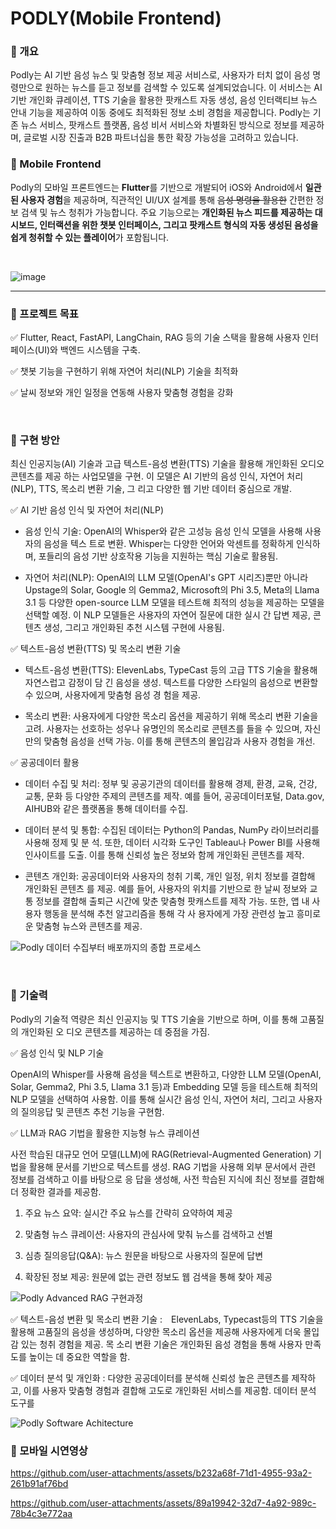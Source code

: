 # PODLY(Mobile Frontend)

### 📌 개요
Podly는 AI 기반 음성 뉴스 및 맞춤형 정보 제공 서비스로, 사용자가 터치 없이 음성 명령만으로 원하는 뉴스를 듣고 정보를 검색할 수 있도록 설계되었습니다.
이 서비스는 AI 기반 개인화 큐레이션, TTS 기술을 활용한 팟캐스트 자동 생성, 음성 인터랙티브 뉴스 안내 기능을 제공하여 이동 중에도 최적화된 정보 소비 경험을 제공합니다.
Podly는 기존 뉴스 서비스, 팟캐스트 플랫폼, 음성 비서 서비스와 차별화된 방식으로 정보를 제공하며, 글로벌 시장 진출과 B2B 파트너십을 통한 확장 가능성을 고려하고 있습니다.
<br>

### 📌 Mobile Frontend
Podly의 모바일 프론트엔드는 **Flutter**를 기반으로 개발되어 iOS와 Android에서 **일관된 사용자 경험**을 제공하며, 직관적인 UI/UX 설계를 통해 ~~음성 명령을 활용한~~ 간편한 정보 검색 및 뉴스 청취가 가능합니다.
주요 기능으로는 **개인화된 뉴스 피드를 제공하는 대시보드, 인터랙션을 위한 챗봇 인터페이스, 그리고 팟캐스트 형식의 자동 생성된 음성을 쉽게 청취할 수 있는 플레이어**가 포함됩니다.

<br>

![image](https://github.com/user-attachments/assets/a1a49cc8-af88-4a81-a19b-28a3005c3bc9)

---

### 📌 프로젝트 목표

✅ Flutter, React, FastAPI, LangChain, RAG 등의 기술 스택을 활용해 사용자 인터페이스(UI)와 백엔드 시스템을 구축. 

✅ 챗봇 기능을 구현하기 위해 자연어 처리(NLP) 기술을 최적화

✅ 날씨 정보와 개인 일정을 연동해 사용자 맞춤형 경험을 강화

<br>

### 📌 구현 방안

최신 인공지능(AI) 기술과 고급 텍스트-음성 변환(TTS) 기술을 활용해 개인화된 오디오 콘텐츠를 제공
하는 사업모델을 구현. 이 모델은 AI 기반의 음성 인식, 자연어 처리(NLP), TTS, 목소리 변환 기술, 그
리고 다양한 웹 기반 데이터 중심으로 개발.


✅ AI 기반 음성 인식 및 자연어 처리(NLP)
- 음성 인식 기술: OpenAI의 Whisper와 같은 고성능 음성 인식 모델을 사용해 사용자의 음성을 텍스
트로 변환. Whisper는 다양한 언어와 악센트를 정확하게 인식하며, 포들리의 음성 기반 상호작용
기능을 지원하는 핵심 기술로 활용됨.

- 자연어 처리(NLP): OpenAI의 LLM 모델(OpenAI's GPT 시리즈)뿐만 아니라 Upstage의 Solar, Google
의 Gemma2, Microsoft의 Phi 3.5, Meta의 Llama 3.1 등 다양한 open-source LLM 모델을 테스트해
최적의 성능을 제공하는 모델을 선택할 예정. 이 NLP 모델들은 사용자의 자연어 질문에 대한 실시
간 답변 제공, 콘텐츠 생성, 그리고 개인화된 추천 시스템 구현에 사용됨.


✅ 텍스트-음성 변환(TTS) 및 목소리 변환 기술

- 텍스트-음성 변환(TTS): ElevenLabs, TypeCast 등의 고급 TTS 기술을 활용해 자연스럽고 감정이 담
긴 음성을 생성. 텍스트를 다양한 스타일의 음성으로 변환할 수 있으며, 사용자에게 맞춤형 음성 경
험을 제공.

- 목소리 변환: 사용자에게 다양한 목소리 옵션을 제공하기 위해 목소리 변환 기술을 고려. 사용자는
선호하는 성우나 유명인의 목소리로 콘텐츠를 들을 수 있으며, 자신만의 맞춤형 음성을 선택 가능.
이를 통해 콘텐츠의 몰입감과 사용자 경험을 개선.

✅ 공공데이터 활용

- 데이터 수집 및 처리: 정부 및 공공기관의 데이터를 활용해 경제, 환경, 교육, 건강, 교통, 문화 등
다양한 주제의 콘텐츠를 제작. 예를 들어, 공공데이터포털, Data.gov, AIHUB와 같은 플랫폼을 통해
데이터를 수집.

- 데이터 분석 및 통합: 수집된 데이터는 Python의 Pandas, NumPy 라이브러리를 사용해 정제 및 분
석. 또한, 데이터 시각화 도구인 Tableau나 Power BI를 사용해 인사이트를 도출. 이를 통해 신뢰성
높은 정보와 함께 개인화된 콘텐츠를 제작.

- 콘텐츠 개인화: 공공데이터와 사용자의 청취 기록, 개인 일정, 위치 정보를 결합해 개인화된 콘텐츠
를 제공. 예를 들어, 사용자의 위치를 기반으로 한 날씨 정보와 교통 정보를 결합해 출퇴근 시간에
맞춘 맞춤형 팟캐스트를 제작 가능. 또한, 앱 내 사용자 행동을 분석해 추천 알고리즘을 통해 각 사
용자에게 가장 관련성 높고 흥미로운 맞춤형 뉴스와 콘텐츠를 제공.

![Podly 데이터 수집부터 배포까지의 종합 프로세스](https://github.com/user-attachments/assets/4441f408-8d58-4f27-80e3-3b4c4b8791d7)

<br>

### 📌 기술력

Podly의 기술적 역량은 최신 인공지능 및 TTS 기술을 기반으로 하며, 이를 통해 고품질의 개인화된 오
디오 콘텐츠를 제공하는 데 중점을 가짐.

✅ 음성 인식 및 NLP 기술

OpenAI의 Whisper를 사용해 음성을 텍스트로 변환하고, 다양한 LLM 모델(OpenAI, Solar, Gemma2,
Phi 3.5, Llama 3.1 등)과 Embedding 모델 등을 테스트해 최적의 NLP 모델을 선택하여 사용함. 이를
통해 실시간 음성 인식, 자연어 처리, 그리고 사용자의 질의응답 및 콘텐츠 추천 기능을 구현함.

✅ LLM과 RAG 기법을 활용한 지능형 뉴스 큐레이션

사전 학습된 대규모 언어 모델(LLM)에 RAG(Retrieval-Augmented Generation) 기법을 활용해 문서를
기반으로 텍스트를 생성. RAG 기법을 사용해 외부 문서에서 관련 정보를 검색하고 이를 바탕으로 응
답을 생성해, 사전 학습된 지식에 최신 정보를 결합해 더 정확한 결과를 제공함.

1. 주요 뉴스 요약: 실시간 주요 뉴스를 간략히 요약하여 제공

2. 맞춤형 뉴스 큐레이션: 사용자의 관심사에 맞춰 뉴스를 검색하고 선별

3. 심층 질의응답(Q&A): 뉴스 원문을 바탕으로 사용자의 질문에 답변

4. 확장된 정보 제공: 원문에 없는 관련 정보도 웹 검색을 통해 찾아 제공

![Podly Advanced RAG 구현과정](https://github.com/user-attachments/assets/79b2b203-5e0c-41ae-be02-817f6f9b895d)

✅ 텍스트-음성 변환 및 목소리 변환 기술 :　ElevenLabs, Typecast등의 TTS 기술을 활용해 고품질의 음성을 생성하며, 다양한 목소리 옵션을 제공해 사용자에게 더욱 몰입감 있는 청취 경험을 제공. 목
소리 변환 기술은 개인화된 음성 경험을 통해 사용자 만족도를 높이는 데 중요한 역할을 함.

✅ 데이터 분석 및 개인화 : 다양한 공공데이터를 분석해 신뢰성 높은 콘텐츠를 제작하고, 이를 사용자
맞춤형 경험과 결합해 고도로 개인화된 서비스를 제공함. 데이터 분석 도구를

![Podly Software Achitecture](https://github.com/user-attachments/assets/f1d87cca-fd23-4864-b488-ecb3e5a2070f)


### 📌 모바일 시연영상

https://github.com/user-attachments/assets/b232a68f-71d1-4955-93a2-261b91af76bd

https://github.com/user-attachments/assets/89a19942-32d7-4a92-989c-78b4c3e772aa




